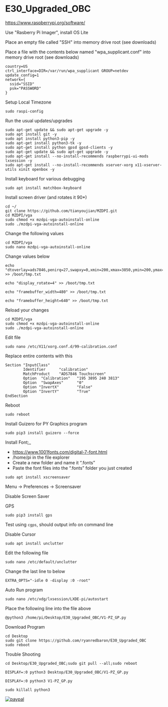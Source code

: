# E30_Upgraded_OBC
https://www.raspberrypi.org/software/

Use "Rasberry Pi Imager", install OS Lite

Place an empty file called "SSH" into memory drive root (see downloads)

Place a file with the contents below named "wpa_supplicant.conf" into memory drive root (see downloads)
```
country=US
ctrl_interface=DIR=/var/run/wpa_supplicant GROUP=netdev
update_config=1
network={
  ssid="SSID"
  psk="PASSWORD"
}
```

Setup Local Timezone
```
sudo raspi-config
```

Run the usual updates/upgrades
```
sudo apt-get update && sudo apt-get upgrade -y
sudo apt install git -y
sudo apt install python3-pip -y
sudo apt-get install python3-tk -y
sudo apt-get install python gpsd gpsd-clients -y
sudo apt-get update && sudo apt-get upgrade -y
sudo apt-get install --no-install-recommends raspberrypi-ui-mods lxsession -y
sudo apt-get install --no-install-recommends xserver-xorg x11-xserver-utils xinit openbox -y
```

Install keyboard for various debugging
```
sudo apt install matchbox-keyboard
```

Install screen driver (and rotates it 90*)
```
cd ~/
git clone https://github.com/tianyoujian/MZDPI.git
cd MZDPI/vga
sudo chmod +x mzdpi-vga-autoinstall-online
sudo ./mzdpi-vga-autoinstall-online
```
Change the following values
```
cd MZDPI/vga
sudo nano mzdpi-vga-autoinstall-online
```
Change values below
```
echo "dtoverlay=ads7846,penirq=27,swapxy=0,xmin=200,xmax=3850,ymin=200,ymax=3850" >> /boot/tmp.txt
```
```
echo "display_rotate=4" >> /boot/tmp.txt
```
```
echo "framebuffer_width=480" >> /boot/tmp.txt
```
```
echo "framebuffer_height=640" >> /boot/tmp.txt
```
Reload your changes
```
cd MZDPI/vga
sudo chmod +x mzdpi-vga-autoinstall-online
sudo ./mzdpi-vga-autoinstall-online
```

Edit file
```
sudo nano /etc/X11/xorg.conf.d/99-calibration.conf
```
Replace entire contents with this
```
Section "InputClass"
        Identifier      "calibration"
        MatchProduct    "ADS7846 Touchscreen"
        Option  "Calibration"   "195 3895 240 3813"
        Option  "SwapAxes"      "0"
        Option "InvertX"        "False"
        Option "InvertY"        "True"
EndSection
```
Reboot
```
sudo reboot
```

Install Guizero for PY Graphics program
```
sudo pip3 install guizero --force
```


Install Font;_
* https://www.1001fonts.com/digital-7-font.html
* /home/pi in the file explorer
* Create a new folder and name it “.fonts”
* Paste the font files into the “.fonts” folder you just created


```
sudo apt install xscreensaver
```
Menu -> Preferences -> Screensaver

Disable Screen Saver


GPS
```
sudo pip3 install gps
```
Test using ```cgps```, should output info on command line


Disable Cursor
```
sudo apt install unclutter
```
Edit the following file
```
sudo nano /etc/default/unclutter
```
Change the last line to below
```
EXTRA_OPTS="-idle 0 -display :0 -root"
```


Auto Run program
```
sudo nano /etc/xdg/lxsession/LXDE-pi/autostart
```
Place the following line into the file above
```
@python3 /home/pi/Desktop/E30_Upgraded_OBC/V1-PZ_GP.py
```

Download Program
```
cd Desktop
sudo git clone https://github.com/ryanredbaron/E30_Upgraded_OBC
sudo reboot
```

Trouble Shooting
```
cd Desktop/E30_Upgraded_OBC;sudo git pull --all;sudo reboot

DISPLAY=:0 python3 Desktop/E30_Upgraded_OBC/V1-PZ_GP.py

DISPLAY=:0 python3 V1-PZ_GP.py

sudo killall python3
```

[![paypal](https://www.paypalobjects.com/en_US/i/btn/btn_donateCC_LG.gif)](HEU4DWYXZJ77E)
